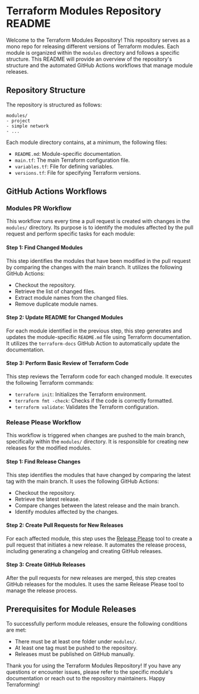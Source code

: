 # Terraform Modules Repository README

Welcome to the Terraform Modules Repository! This repository serves as a mono repo for releasing different versions of Terraform modules. Each module is organized within the `modules` directory and follows a specific structure. This README will provide an overview of the repository's structure and the automated GitHub Actions workflows that manage module releases.

## Repository Structure

The repository is structured as follows:
```
modules/
- project
- simple network
- ...
```

Each module directory contains, at a minimum, the following files:

- `README.md`: Module-specific documentation.
- `main.tf`: The main Terraform configuration file.
- `variables.tf`: File for defining variables.
- `versions.tf`: File for specifying Terraform versions.

## GitHub Actions Workflows

### Modules PR Workflow

This workflow runs every time a pull request is created with changes in the `modules/` directory. Its purpose is to identify the modules affected by the pull request and perform specific tasks for each module:

#### Step 1: Find Changed Modules

This step identifies the modules that have been modified in the pull request by comparing the changes with the main branch. It utilizes the following GitHub Actions:

- Checkout the repository.
- Retrieve the list of changed files.
- Extract module names from the changed files.
- Remove duplicate module names.

#### Step 2: Update README for Changed Modules

For each module identified in the previous step, this step generates and updates the module-specific `README.md` file using Terraform documentation. It utilizes the `terraform-docs` GitHub Action to automatically update the documentation.

#### Step 3: Perform Basic Review of Terraform Code

This step reviews the Terraform code for each changed module. It executes the following Terraform commands:

- `terraform init`: Initializes the Terraform environment.
- `terraform fmt -check`: Checks if the code is correctly formatted.
- `terraform validate`: Validates the Terraform configuration.

### Release Please Workflow

This workflow is triggered when changes are pushed to the main branch, specifically within the `modules/` directory. It is responsible for creating new releases for the modified modules.

#### Step 1: Find Release Changes

This step identifies the modules that have changed by comparing the latest tag with the main branch. It uses the following GitHub Actions:

- Checkout the repository.
- Retrieve the latest release.
- Compare changes between the latest release and the main branch.
- Identify modules affected by the changes.

#### Step 2: Create Pull Requests for New Releases

For each affected module, this step uses the [Release Please](https://github.com/googleapis/release-please) tool to create a pull request that initiates a new release. It automates the release process, including generating a changelog and creating GitHub releases.

#### Step 3: Create GitHub Releases

After the pull requests for new releases are merged, this step creates GitHub releases for the modules. It uses the same Release Please tool to manage the release process.

## Prerequisites for Module Releases

To successfully perform module releases, ensure the following conditions are met:

- There must be at least one folder under `modules/`.
- At least one tag must be pushed to the repository.
- Releases must be published on GitHub manually.

Thank you for using the Terraform Modules Repository! If you have any questions or encounter issues, please refer to the specific module's documentation or reach out to the repository maintainers. Happy Terraforming!
